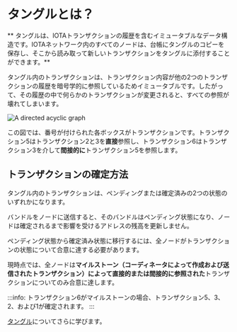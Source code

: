 # タングルとは？
<!-- # What is the Tangle? -->

** タングルは、IOTAトランザクションの履歴を含むイミュータブルなデータ構造です。IOTAネットワーク内のすべてのノードは、台帳にタングルのコピーを保存し、そこから読み取って新しいトランザクションをタングルに添付することができます。**
<!-- **The Tangle is the immutable data structure that contains a history of IOTA transactions. All nodes in an IOTA network store a copy of the Tangle in their ledgers and can read from it and attach new transactions to it.** -->

タングル内のトランザクションは、トランザクション内容が他の2つのトランザクションの履歴を暗号学的に参照しているためイミュータブルです。したがって、その履歴の中で何らかのトランザクションが変更されると、すべての参照が壊れてしまいます。
<!-- Transactions in the Tangle are immutable because their contents are cryptographically referenced to the history of two other transactions. So, if any transaction were to change in that history, all the references would be broken. -->

![A directed acyclic graph](../images/dag.png)

この図では、番号が付けられた各ボックスがトランザクションです。トランザクション5はトランザクション2と3を**直接**参照し、トランザクション6はトランザクション3を介して**間接的に**トランザクション5を参照します。
<!-- In this diagram, each numbered box is a transaction. Transaction 5 **directly** references transactions 2 and 3, and transaction 6 **indirectly** references transaction 3 (through transaction 5). -->

## トランザクションの確定方法
<!-- ## How a transaction becomes confirmed -->

タングル内のトランザクションは、ペンディングまたは確定済みの2つの状態のいずれかになります。
<!-- Transactions in the Tangle can be in one of two states: Pending or confirmed. -->

バンドルをノードに送信すると、そのバンドルはペンディング状態になり、ノードは確定されるまで影響を受けるアドレスの残高を更新しません。
<!-- When you send a bundle to a node, that bundle is pending and the node doesn't update the balances of the affected addresses until it's confirmed. -->

ペンディング状態から確定済み状態に移行するには、全ノードがトランザクションの状態について合意に達する必要があります。
<!-- To go from a pending state to a confirmed state, nodes must reach consensus on the state of a transaction. -->

現時点では、全ノードは**マイルストーン（コーディネータによって作成および送信されたトランザクション）によって直接的または間接的に参照された**トランザクションについてのみ合意に達します。
<!-- At the moment, nodes reach a consensus on transactions that are **directly or indirectly referenced by a milestone** (transaction that's created and sent by the Coordinator). -->

:::info:
トランザクション6がマイルストーンの場合、トランザクション5、3、2、および1が確定されます。
:::
<!-- :::info: -->
<!-- If transaction 6 were a milestone, then transaction 5, 3, 2, and 1 would all be confirmed. -->
<!-- ::: -->

[タングル](root://iota-basics/0.1/concepts/the-tangle.md)についてさらに学びます。
<!-- Learn more about [the Tangle](root://iota-basics/0.1/concepts/the-tangle.md) -->
